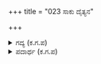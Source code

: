 +++
title = "023 ಸಾಕು ದೈತ್ಯನ"

+++

<details><summary>ಗದ್ಯ (ಕ.ಗ.ಪ) </summary>

3. "ಹೊಗಳಿಕೆ ಸಾಕು. ರಾಕ್ಷಸನನ್ನು ಕೆಡಹು. ಸೇನೆಯನ್ನು ರಕ್ಷಿಸು. ಸುಭಟರು ಬಾಯಿ ಬಿಡುತ್ತಿದ್ದಾರೆ. ನೂಕು, ನೂಕು ದೇವತೆಗಳ ಶತ್ರು ಘಟೋತ್ಕಚನನ್ನು .  ರಾಕ್ಷಸನನ್ನು ತಡೆ. ತಡಮಾಡಬೇಡ. ಆಕ್ರಮಣಕ್ಕೆ ಶೂರ ವೀರರ ಸಮೂಹವಿದೆ. ದುಃಖದ ಮುಸುಕಿನಲ್ಲಿ ಕಾಲಹರಣ ಬೇಡ" ಎಂದನು ಕೌರವರಾಯ.
</details>

<details><summary>ಪದಾರ್ಥ (ಕ.ಗ.ಪ) </summary>

ತಗಹು-ಮುಸುಕು, ಅಡ್ಡಿ
</details>
